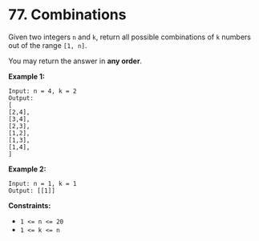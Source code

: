 # 77. Combinations

Given two integers `n` and `k`, return all possible combinations of `k` numbers out of the range `[1, n]`.

You may return the answer in **any order**.



**Example 1:**
```
Input: n = 4, k = 2
Output:
[
[2,4],
[3,4],
[2,3],
[1,2],
[1,3],
[1,4],
]
```

**Example 2:**
```
Input: n = 1, k = 1
Output: [[1]]
```

**Constraints:**
- `1 <= n <= 20`
- `1 <= k <= n`